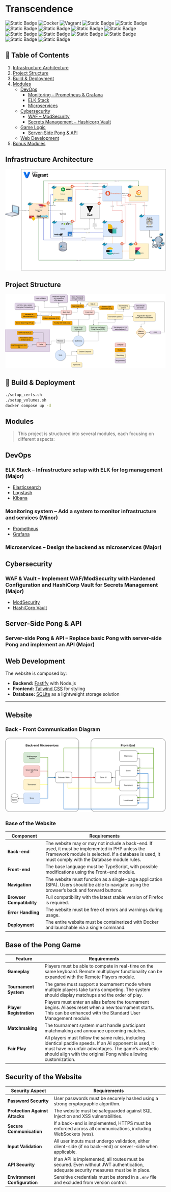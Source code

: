 # Transcendence
<span>
  <img alt="Static Badge" src="https://img.shields.io/badge/Project-shield?style=for-the-badge&logo=42&logoColor=%23fff&color=%23000">

  <img alt="Docker" src="https://img.shields.io/badge/Docker-shield?style=for-the-badge&logo=Docker&logoColor=%23fff&color=%23000">
  <img alt="Vagrant" src="https://img.shields.io/badge/Vagrant-shield?style=for-the-badge&logo=Vagrant&logoColor=%23fff&color=%23000">
  <img alt="Static Badge" src="https://img.shields.io/badge/Rocky_Linux-shield?style=for-the-badge&logo=Rocky%20Linux&logoColor=%23fff&color=%23000">
  <img alt="Static Badge" src="https://img.shields.io/badge/Bash-shield?style=for-the-badge&logo=GNU%20Bash&logoColor=%23fff&color=%23000">
  <img alt="Static Badge" src="https://img.shields.io/badge/Elastic-shield?style=for-the-badge&logo=Elastic&logoColor=%23fff&color=%23000">
  <img alt="Static Badge" src="https://img.shields.io/badge/Logstash-shield?style=for-the-badge&logo=Logstash&logoColor=%23fff&color=%23000">
  <img alt="Static Badge" src="https://img.shields.io/badge/Kibana-shield?style=for-the-badge&logo=Kibana&logoColor=%23fff&color=%23000">
  <img alt="Static Badge" src="https://img.shields.io/badge/Grafana-shield?style=for-the-badge&logo=Grafana&logoColor=%23fff&color=%23000">
  <img alt="Static Badge" src="https://img.shields.io/badge/Prometheus-shield?style=for-the-badge&logo=Prometheus&logoColor=%23fff&color=%23000">
  <img alt="Static Badge" src="https://img.shields.io/badge/Vault-shield?style=for-the-badge&logo=Vault&logoColor=%23fff&color=%23000">
  
  <img alt="Static Badge" src="https://img.shields.io/badge/Typescript-shield?style=for-the-badge&logo=Typescript&logoColor=%23fff&color=%23000">
  <img alt="Static Badge" src="https://img.shields.io/badge/Prometheus-shield?style=for-the-badge&logo=Prometheus&logoColor=%23fff&color=%23000">
  <img alt="Static Badge" src="https://img.shields.io/badge/TailwindCSS-shield?style=for-the-badge&logo=Tailwind%20CSS&logoColor=%23fff&color=%23000">
  <img alt="Static Badge" src="https://img.shields.io/badge/SQLite-shield?style=for-the-badge&logo=sqlite&logoColor=%23fff&color=%23000">

</span>

## 📑 Table of Contents  

1. [Infrastructure Architecture](#infrastructure-architecture)  
2. [Project Structure](#project-structure)  
3. [Build & Deployment](#build--deployment)  
4. [Modules](#modules)  
   - [DevOps](#devops)
     - [Monitoring – Prometheus & Grafana](#monitoring--prometheus--grafana)  
     - [ELK Stack](#elk-stack)  
     - [Microservices](#microservices)  
   - [Cybersecurity](#cybersecurity)  
     - [WAF – ModSecurity](#waf--modsecurity)  
     - [Secrets Management – Hashicorp Vault](#secrets-management--vault)  
   - [Game Logic](#game-logic)  
     - [Server-Side Pong & API](#server-side-pong--api)  
   - [Web Development](#web-development) 
5. [Bonus Modules](#bonus-modules) 

## Infrastructure Architecture

![Architecture-Diagram](Architecture-Diagram.png)

## Project Structure

![Project Structure](Project.png)

## 🚀 Build & Deployment

```bash
./setup_certs.sh
./setup_volumes.sh
docker compose up -d
```

## Modules

> This project is structured into several modules, each focusing on different aspects:

## DevOps

### ELK Stack – Infrastructure setup with ELK for log management (Major)  
  - [Elasticsearch](https://www.elastic.co/elasticsearch/)  
  - [Logstash](https://www.elastic.co/logstash/)  
  - [Kibana](https://www.elastic.co/kibana/)
### Monitoring system – Add a system to monitor infrastructure and services (Minor)  
  - [Prometheus](https://prometheus.io/)  
  - [Grafana](https://grafana.com/)
### Microservices – Design the backend as microservices (Major)

## Cybersecurity

### WAF & Vault – Implement WAF/ModSecurity with Hardened Configuration and HashiCorp Vault for Secrets Management (Major)  
  - [ModSecurity](https://modsecurity.org/)  
  - [HashiCorp Vault](https://www.vaultproject.io/)

## Server-Side Pong & API

### Server-side Pong & API – Replace basic Pong with server-side Pong and implement an API (Major)

## Web Development  

The website is composed by:  

- **Backend:** [Fastify](https://fastify.dev/) with Node.js  
- **Frontend:** [Tailwind CSS](https://tailwindcss.com/) for styling  
- **Database:** [SQLite](https://www.sqlite.org/) as a lightweight storage solution  

---

## Website

### Back - Front Communication Diagram

![Back-Front Communication](Back-Front-Communication.png)

### Base of the Website

| Component  | Requirements |
|------------|-------------|
| **Back-end** | The website may or may not include a back-end. If used, it must be implemented in PHP unless the Framework module is selected. If a database is used, it must comply with the Database module rules. |
| **Front-end** | The base language must be TypeScript, with possible modifications using the Front-end module. |
| **Navigation** | The website must function as a single-page application (SPA). Users should be able to navigate using the browser’s back and forward buttons. |
| **Browser Compatibility** | Full compatibility with the latest stable version of Firefox is required. |
| **Error Handling** | The website must be free of errors and warnings during usage. |
| **Deployment** | The entire website must be containerized with Docker and launchable via a single command. |

## Base of the Pong Game

| Feature | Requirements |
|---------|-------------|
| **Gameplay** | Players must be able to compete in real-time on the same keyboard. Remote multiplayer functionality can be expanded with the Remote Players module. |
| **Tournament System** | The game must support a tournament mode where multiple players take turns competing. The system should display matchups and the order of play. |
| **Player Registration** | Players must enter an alias before the tournament begins. Aliases reset when a new tournament starts. This can be enhanced with the Standard User Management module. |
| **Matchmaking** | The tournament system must handle participant matchmaking and announce upcoming matches. |
| **Fair Play** | All players must follow the same rules, including identical paddle speeds. If an AI opponent is used, it must have no unfair advantages. The game’s aesthetic should align with the original Pong while allowing customization. |

## Security of the Website

| Security Aspect | Requirements |
|-----------------|-------------|
| **Password Security** | User passwords must be securely hashed using a strong cryptographic algorithm. |
| **Protection Against Attacks** | The website must be safeguarded against SQL Injection and XSS vulnerabilities. |
| **Secure Communication** | If a back-end is implemented, HTTPS must be enforced across all communications, including WebSockets (wss). |
| **Input Validation** | All user inputs must undergo validation, either client-side (if no back-end) or server-side when applicable. |
| **API Security** | If an API is implemented, all routes must be secured. Even without JWT authentication, adequate security measures must be in place. |
| **Environment Configuration** | Sensitive credentials must be stored in a `.env` file and excluded from version control. |


